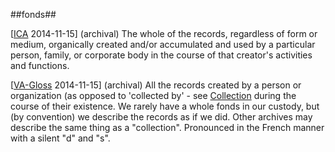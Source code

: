 ##fonds##

\[[ICA](http://www.ica.org/download.php?id=1687) 2014-11-15\] (archival) The whole of the records, regardless of form or medium, organically created and/or accumulated and used by a particular person, family, or corporate body in the course of that creator's activities and functions.

\[[VA-Gloss](http://www.victoria.ca/EN/main/departments/legislative-services/archives/faqs/glossary.html) 2014-11-15\] (archival) All the records created by a person or organization (as opposed to 'collected by' - see [Collection](colletion.md) during the course of their existence. We rarely have a whole fonds in our custody, but (by convention) we describe the records as if we did. Other archives may describe the same thing as a "collection". Pronounced in the French manner with a silent "d" and "s".
